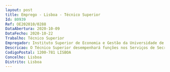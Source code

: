 ```yaml
--- 
layout: post
title: Emprego - Lisboa - Técnico Superior
Id: 80939
Ref: OE202010/0288
DataAbertura: 2020-10-09
DataFecho: 2020-10-22
Trabalho: Técnico Superior
Empregador: Instituto Superior de Economia e Gestão da Universidade de Lisboa
Descricao: O Técnico Superior desempenhará funções nos Serviços de Secretariado, do Instituto Superior de Economia e Gestão da Universidade de Lisboa, designadamente Implementação de ações de secretariado aos órgãos de gestão de Instituições de Ensino Superior Público  assessoria administrativa aos órgãos de gestão do ISEG preparação das reuniões de trabalho acompanhamento administrativo das reuniões de trabalho preparação administrativa dos processos para aprovação dos órgãos de gestão  gestão da agenda dos presidentes dos respetivos órgãos de gestão relacionamento administrativo com os restantes serviços do ISEG  elaboração das propostas contratuais do pessoal docente  organização e verificação do sistema de gestão do serviço docente  organização e colaboração da distribuição do serviço docente demais atividades de natureza administrativa e técnica no âmbito do posto de trabalho.
CodigoPostal: 1200-781 LISBOA
Concelho: Lisboa
Distrito: Lisboa
--- 
```

